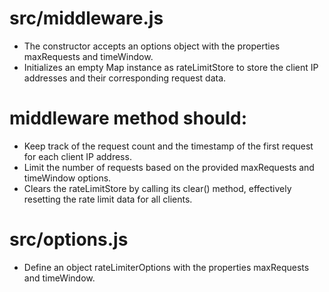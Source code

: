 # src/middleware.js

- The constructor accepts an options object with the properties maxRequests and timeWindow.
- Initializes an empty Map instance as rateLimitStore to store the client IP addresses and their corresponding request data.

# middleware method should:

- Keep track of the request count and the timestamp of the first request for each client IP address.
- Limit the number of requests based on the provided maxRequests and timeWindow options.
- Clears the rateLimitStore by calling its clear() method, effectively resetting the rate limit data for all clients.

# src/options.js

- Define an object rateLimiterOptions with the properties maxRequests and timeWindow.
